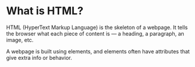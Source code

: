 <h1> What is HTML? </h1>

HTML (HyperText Markup Language) is the skeleton of a webpage.
It tells the browser what each piece of content is — a heading, a paragraph, an image, etc.

A webpage is built using elements, and elements often have attributes that give extra info or behavior.

